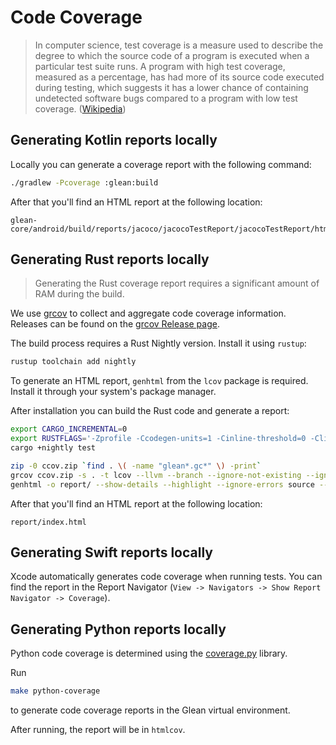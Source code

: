 # Code Coverage

> In computer science, test coverage is a measure used to describe the degree to which the source code of a program is executed when a particular test suite runs.
> A program with high test coverage, measured as a percentage, has had more of its source code executed during testing,
> which suggests it has a lower chance of containing undetected software bugs compared to a program with low test coverage.
> ([Wikipedia](https://en.wikipedia.org/wiki/Code_coverage))

## Generating Kotlin reports locally

Locally you can generate a coverage report with the following command:


```bash
./gradlew -Pcoverage :glean:build
```

After that you'll find an HTML report at the following location:

```
glean-core/android/build/reports/jacoco/jacocoTestReport/jacocoTestReport/html/index.html
```

## Generating Rust reports locally

> Generating the Rust coverage report requires a significant amount of RAM during the build.

We use [grcov](https://github.com/mozilla/grcov) to collect and aggregate code coverage information.
Releases can be found on the [grcov Release page](https://github.com/mozilla/grcov/releases).

The build process requires a Rust Nightly version. Install it using `rustup`:

```bash
rustup toolchain add nightly
```

To generate an HTML report, `genhtml` from the `lcov` package is required. Install it through your system's package manager.

After installation you can build the Rust code and generate a report:

```bash
export CARGO_INCREMENTAL=0
export RUSTFLAGS='-Zprofile -Ccodegen-units=1 -Cinline-threshold=0 -Clink-dead-code -Coverflow-checks=off -Zno-landing-pads'
cargo +nightly test

zip -0 ccov.zip `find . \( -name "glean*.gc*" \) -print`
grcov ccov.zip -s . -t lcov --llvm --branch --ignore-not-existing --ignore-dir "/*" -o lcov.info
genhtml -o report/ --show-details --highlight --ignore-errors source --legend lcov.info
```

After that you'll find an HTML report at the following location:

```
report/index.html
```

## Generating Swift reports locally

Xcode automatically generates code coverage when running tests.
You can find the report in the Report Navigator (`View -> Navigators -> Show Report Navigator -> Coverage`).

## Generating Python reports locally

Python code coverage is determined using the [coverage.py](https://coverage.readthedocs.io/en/latest/) library.

Run

```bash
make python-coverage
```

to generate code coverage reports in the Glean virtual environment.

After running, the report will be in `htmlcov`.
